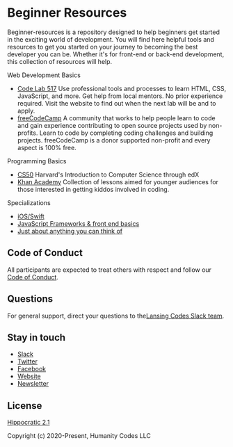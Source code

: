 # Beginner Resources

Beginner-resources is a repository designed to help beginners get started in the exciting world of development. You will find here helpful tools and resources to get you started on your journey to becoming the best developer you can be. Whether it's for front-end or back-end development, this collection of resources will help.

Web Development Basics
- [Code Lab 517](https://www.codelab517.com/)
Use professional tools and processes to learn HTML, CSS, JavaScript, and more. Get help from local mentors. No prior experience required. Visit the website to find out when the next lab will be and to apply.
- [freeCodeCamp](https://www.freecodecamp.org/)
A community that works to help people learn to code and gain experience contributing to open source projects used by non-profits. Learn to code by completing coding challenges and building projects. freeCodeCamp is a donor supported non-profit and every aspect is 100% free.

Programming Basics
- [CS50](https://www.edx.org/course/cs50s-introduction-computer-science-harvardx-cs50x)
Harvard's Introduction to Computer Science through edX
- [Khan Academy](https://www.khanacademy.org/computing)
Collection of lessons aimed for younger audiences for those interested in getting kiddos involved in coding.

Specializations
- [iOS/Swift](https://www.youtube.com/codewithchris)
- [JavaScript Frameworks & front end basics](https://www.youtube.com/c/FlorinPop/videos)
- [Just about anything you can think of](https://www.youtube.com/channel/UC8butISFwT-Wl7EV0hUK0BQ)

## Code of Conduct

All participants are expected to treat others with respect and follow our [Code of Conduct](https://www.lansing.codes/code-of-conduct/).

## Questions

For general support, direct your questions to the[Lansing Codes Slack team](http://slack.lansing.codes). 

## Stay in touch

- [Slack](http://slack.lansing.codes)
- [Twitter](https://twitter.com/lansingcodes)
- [Facebook](https://www.facebook.com/lansingcodes)
- [Website](https://www.lansing.codes)
- [Newsletter](http://bit.ly/lansing-codes-newsletter)

## License

[Hippocratic 2.1](https://firstdonoharm.dev)

Copyright (c) 2020-Present, Humanity Codes LLC